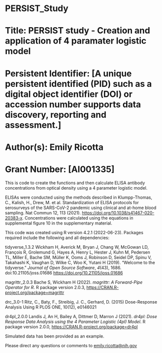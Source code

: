 # PERSIST_Study

# Title: PERSIST study - Creation and application of 4 paramater logistic model

# Persistent Identifier: [A unique persistent identified (PID) such as a digital object identifier (DOI) or accession number supports data discovery, reporting and assessment.]

# Author(s): Emily Ricotta

# Grant Number: [AI001335]

This is code to create the functions and then calculate ELISA antibody concentrations from optical density using a 4 parameter logistic model. 

ELISAs were conducted using the methods described in Klumpp-Thomas, C., Kalish, H., Drew, M. et al. Standardization of ELISA protocols for serosurveys of the SARS-CoV-2 pandemic using clinical and at-home blood sampling. Nat Commun 12, 113 (2021). https://doi.org/10.1038/s41467-020-20383-x. Concentrations were calculated using the equations in supplemental figure 10 in the supplementary material. 

This code was created using R version 4.2.1 (2022-06-23). Packages required include the following and all dependencies:

tidyverse_1.3.2
 Wickham H, Averick M, Bryan J, Chang W, McGowan LD, François R, Grolemund G, 
  Hayes A, Henry L, Hester J, Kuhn M, Pedersen TL, Miller E, Bache SM, Müller
  K, Ooms J, Robinson D, Seidel DP, Spinu V, Takahashi K, Vaughan D, Wilke C,
  Woo K, Yutani H (2019). “Welcome to the tidyverse.” _Journal of Open Source
  Software_, *4*(43), 1686. doi:10.21105/joss.01686
  <https://doi.org/10.21105/joss.01686>
  
magrittr_2.0.3
  Bache S, Wickham H (2022). _magrittr: A Forward-Pipe Operator for R_. R
    package version 2.0.3, <https://CRAN.R-project.org/package=magrittr>
    
drc_3.0-1
  Ritz, C., Baty, F., Streibig, J. C., Gerhard, D. (2015) Dose-Response
    Analysis Using R PLOS ONE, 10(12), e0146021
 
dr4pl_2.0.0
  Landis J, An H, Bailey A, Dittmer D, Marron J (2021). _dr4pl: Dose Response
    Data Analysis using the 4 Parameter Logistic (4pl) Model_. R package version
    2.0.0, <https://CRAN.R-project.org/package=dr4pl>
    
    
Simulated data has been provided as an example.

Please direct any questions or comments to emily.ricotta@nih.gov

